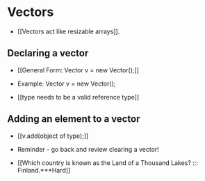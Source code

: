 # Vectors
- [[Vectors act like resizable arrays]].

## Declaring a vector
- [[General Form: Vector<type> v = new Vector();]]
- Example: Vector<Integer> v = new Vector();

- [[type needs to be a valid reference type]]

## Adding an element to a vector 
- [[v.add(object of type);]]

- Reminder - go back and review clearing a vector!
-  [[Which country is known as the Land of a Thousand Lakes? ::: Finland.***Hard]]